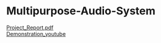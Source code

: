 # Multipurpose-Audio-System
[Project_Report.pdf](https://github.com/Abhinav-Mahajan10/Multipurpose-Audio-System/files/8148140/Electronics_Lab_Project.pdf)  
[Demonstration_youtube](https://youtu.be/iiPhoxaieKU)
